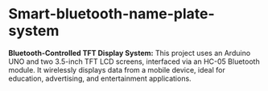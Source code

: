 # Smart-bluetooth-name-plate-system
**Bluetooth-Controlled TFT Display System:** This project uses an Arduino UNO and two 3.5-inch TFT LCD screens, interfaced via an HC-05 Bluetooth module. It wirelessly displays data from a mobile device, ideal for education, advertising, and entertainment applications. 
